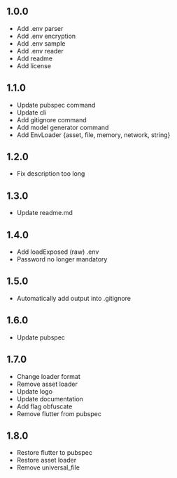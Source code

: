 ## 1.0.0
* Add .env parser
* Add .env encryption
* Add .env sample
* Add .env reader
* Add readme
* Add license

## 1.1.0
* Update pubspec command
* Update cli
* Add gitignore command
* Add model generator command
* Add EnvLoader {asset, file, memory, network, string}

## 1.2.0
* Fix description too long

## 1.3.0
* Update readme.md

## 1.4.0
* Add loadExposed (raw) .env
* Password no longer mandatory

## 1.5.0
* Automatically add output into .gitignore

## 1.6.0
* Update pubspec

## 1.7.0
* Change loader format
* Remove asset loader
* Update logo
* Update documentation
* Add flag obfuscate
* Remove flutter from pubspec

## 1.8.0
* Restore flutter to pubspec
* Restore asset loader
* Remove universal_file